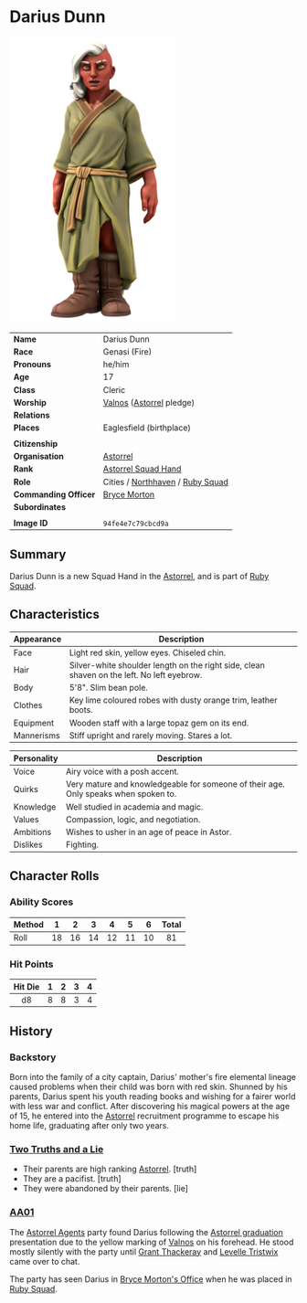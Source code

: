 # Darius Dunn

<img src="https://raw.githubusercontent.com/jesskelsall/astarus-images/main/people/portraits/94fe4e7c79cbcd9a.png" height="500" />

|||
| --- | --- |
| **Name** | Darius Dunn | character.3
| **Race** | Genasi (Fire) |
| **Pronouns** | he/him |
| **Age** | 17 |
| **Class** | Cleric |
| **Worship** | [Valnos](../gods/deities/valnos.md) ([Astorrel](../organisations/astorrel/astorrel.md) pledge) |
| **Relations** | |
| **Places** | Eaglesfield (birthplace) |
|||
| **Citizenship** | |
| **Organisation** | [Astorrel](../organisations/astorrel/astorrel.md) |
| **Rank** | [Astorrel Squad Hand](../organisations/astorrel/ranks/astorrel-squad-hand.md) |
| **Role** | Cities / [Northhaven](../places/cities/northhaven.md) / [Ruby Squad](../organisations/astorrel/squads/ruby-squad.md) |
| **Commanding Officer** | [Bryce Morton](bryce-morton.md) |
| **Subordinates** | |
|||
| **Image ID** | `94fe4e7c79cbcd9a` |

## Summary

Darius Dunn is a new Squad Hand in the [Astorrel](../organisations/astorrel/astorrel.md), and is part of [Ruby Squad](../organisations/astorrel/squads/ruby-squad.md).

## Characteristics

| Appearance | Description |
| --- | --- |
| Face | Light red skin, yellow eyes. Chiseled chin. |
| Hair | Silver-white shoulder length on the right side, clean shaven on the left. No left eyebrow. |
| Body | 5'8". Slim bean pole. |
| Clothes | Key lime coloured robes with dusty orange trim, leather boots. |
| Equipment | Wooden staff with a large topaz gem on its end. |
| Mannerisms | Stiff upright and rarely moving. Stares a lot. |

| Personality | Description |
| --- | --- |
| Voice | Airy voice with a posh accent. |
| Quirks | Very mature and knowledgeable for someone of their age. Only speaks when spoken to. |
| Knowledge | Well studied in academia and magic. |
| Values | Compassion, logic, and negotiation. |
| Ambitions | Wishes to usher in an age of peace in Astor. |
| Dislikes | Fighting. |

## Character Rolls

### Ability Scores

| Method | 1 | 2 | 3 | 4 | 5 | 6 | Total |
| --- |:---:|:---:|:---:|:---:|:---:|:---:|:---:|
| Roll | 18 | 16 | 14 | 12 | 11 | 10 | 81 |

### Hit Points

| Hit Die | 1 | 2 | 3 | 4 |
|:---:|:---:|:---:|:---:|:---:|
| d8 | 8 | 8 | 3 | 4 |

## History

### Backstory

Born into the family of a city captain, Darius' mother's fire elemental lineage caused problems when their child was born with red skin. Shunned by his parents, Darius spent his youth reading books and wishing for a fairer world with less war and conflict. After discovering his magical powers at the age of 15, he entered into the [Astorrel](../organisations/astorrel/astorrel.md) recruitment programme to escape his home life, graduating after only two years.

### [Two Truths and a Lie](../mechanics/roleplay/two-truths-and-a-lie.md)

- Their parents are high ranking [Astorrel](../organisations/astorrel/astorrel.md). [truth]
- They are a pacifist. [truth]
- They were abandoned by their parents. [lie]

### [AA01](../sessions/AA01.md)

The [Astorrel Agents](../campaigns/astorrel-agents.md) party found Darius following the [Astorrel graduation](../storylines/astorrel-graduation.md) presentation due to the yellow marking of [Valnos](../gods/deities/valnos.md) on his forehead. He stood mostly silently with the party until [Grant Thackeray](grant-thackeray.md) and [Levelle Tristwix](levelle-tristwix.md) came over to chat.

The party has seen Darius in [Bryce Morton's Office](../places/buildings/bryce-mortons-office.md) when he was placed in [Ruby Squad](../organisations/astorrel/squads/ruby-squad.md).
